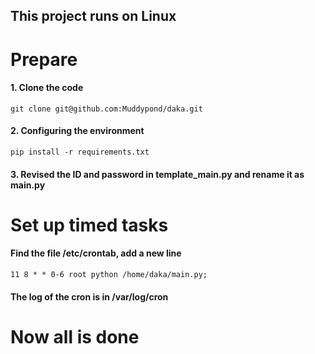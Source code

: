 ## This project runs on Linux



# Prepare

#### 1. Clone the code

```
git clone git@github.com:Muddypond/daka.git
```

#### 2. Configuring the environment

```
pip install -r requirements.txt
```

#### 3. Revised the ID and password in template_main.py and rename it as main.py



# Set up timed tasks

#### Find the file /etc/crontab, add a new line

```
11 8 * * 0-6 root python /home/daka/main.py; 
```

#### The log of the cron is in /var/log/cron



# Now all is done

